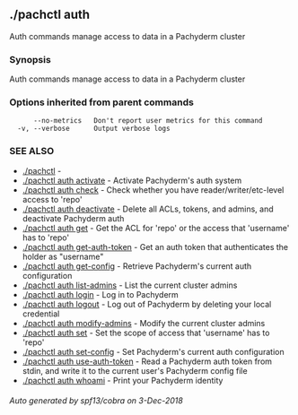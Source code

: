 ## ./pachctl auth

Auth commands manage access to data in a Pachyderm cluster

### Synopsis


Auth commands manage access to data in a Pachyderm cluster

### Options inherited from parent commands

```
      --no-metrics   Don't report user metrics for this command
  -v, --verbose      Output verbose logs
```

### SEE ALSO
* [./pachctl](./pachctl.md)	 - 
* [./pachctl auth activate](./pachctl_auth_activate.md)	 - Activate Pachyderm's auth system
* [./pachctl auth check](./pachctl_auth_check.md)	 - Check whether you have reader/writer/etc-level access to 'repo'
* [./pachctl auth deactivate](./pachctl_auth_deactivate.md)	 - Delete all ACLs, tokens, and admins, and deactivate Pachyderm auth
* [./pachctl auth get](./pachctl_auth_get.md)	 - Get the ACL for 'repo' or the access that 'username' has to 'repo'
* [./pachctl auth get-auth-token](./pachctl_auth_get-auth-token.md)	 - Get an auth token that authenticates the holder as "username"
* [./pachctl auth get-config](./pachctl_auth_get-config.md)	 - Retrieve Pachyderm's current auth configuration
* [./pachctl auth list-admins](./pachctl_auth_list-admins.md)	 - List the current cluster admins
* [./pachctl auth login](./pachctl_auth_login.md)	 - Log in to Pachyderm
* [./pachctl auth logout](./pachctl_auth_logout.md)	 - Log out of Pachyderm by deleting your local credential
* [./pachctl auth modify-admins](./pachctl_auth_modify-admins.md)	 - Modify the current cluster admins
* [./pachctl auth set](./pachctl_auth_set.md)	 - Set the scope of access that 'username' has to 'repo'
* [./pachctl auth set-config](./pachctl_auth_set-config.md)	 - Set Pachyderm's current auth configuration
* [./pachctl auth use-auth-token](./pachctl_auth_use-auth-token.md)	 - Read a Pachyderm auth token from stdin, and write it to the current user's Pachyderm config file
* [./pachctl auth whoami](./pachctl_auth_whoami.md)	 - Print your Pachyderm identity

###### Auto generated by spf13/cobra on 3-Dec-2018
